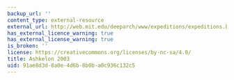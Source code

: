 ```yaml
---
backup_url: ''
content_type: external-resource
external_url: http://web.mit.edu/deeparch/www/expeditions/expeditions.html
has_external_licence_warning: true
has_external_license_warning: true
is_broken: ''
license: https://creativecommons.org/licenses/by-nc-sa/4.0/
title: Ashkelon 2003
uid: 91ae8d3d-8a0e-4d6b-8b0b-a0c936c132c5
---
```


